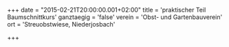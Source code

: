 +++
date = "2015-02-21T20:00:00.001+02:00"
title = 'praktischer Teil Baumschnittkurs'
ganztaegig = 'false'
verein = 'Obst- und Gartenbauverein'
ort = 'Streuobstwiese, Niederjosbach'

+++

      